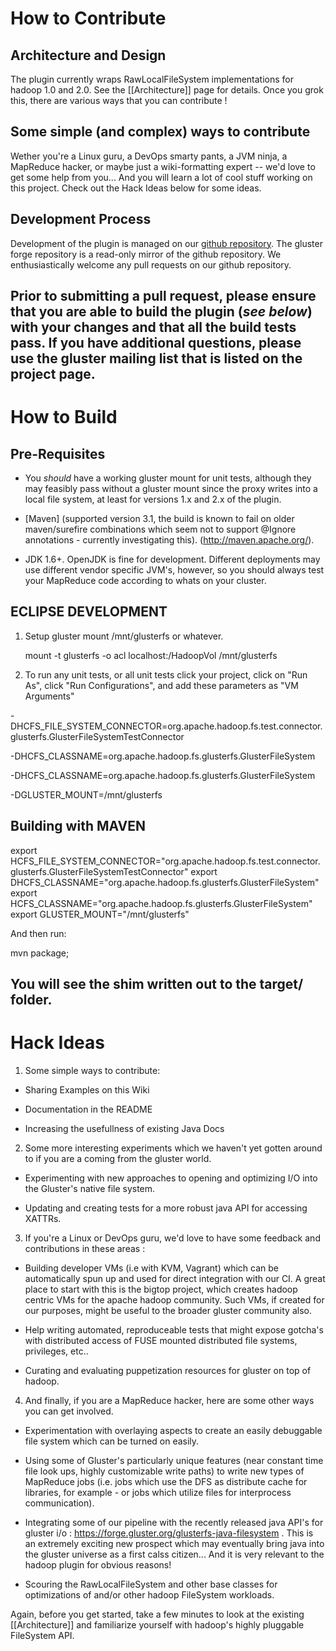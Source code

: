 # How to Contribute #

## Architecture and Design

The plugin currently wraps RawLocalFileSystem implementations for hadoop 1.0 and 2.0.  See the [[Architecture]] page for details.  Once you grok this, there are various ways that you can contribute !

## Some simple (and complex) ways to contribute

Wether you're a Linux guru, a DevOps smarty pants, a JVM ninja, a MapReduce hacker, or maybe just a wiki-formatting expert -- we'd love to get some help from you... And you will learn a lot of cool stuff working on this project. Check out the Hack Ideas below for some ideas.

## Development Process

Development of the plugin is managed on our [github repository](https://github.com/gluster/hadoop-glusterfs). The gluster forge repository is a read-only mirror of the github repository. We enthusiastically welcome any pull requests on our github repository. 

Prior to submitting a pull request, please ensure that you are able to build the plugin (_see below_) with your changes and that all the build tests pass. If you have additional questions, please use the gluster mailing list that is listed on the project page.
------------------------------
# How to Build #

## Pre-Requisites

- You *should* have a working gluster mount for unit tests, although they may feasibly pass without a gluster mount since the proxy writes into a local file system, at least for versions 1.x and 2.x of the plugin.

- [Maven] (supported version 3.1, the build is known to fail on older maven/surefire combinations which seem not to support @Ignore annotations - currently investigating this).  (http://maven.apache.org/).

- JDK  1.6+.  OpenJDK is fine for development.   Different deployments may use different vendor specific JVM's, however, so you should always test your MapReduce code according to whats on your cluster.

## ECLIPSE DEVELOPMENT

1) Setup gluster mount /mnt/glusterfs or whatever. 

    mount -t glusterfs -o acl localhost:/HadoopVol /mnt/glusterfs 
   
2) To run any unit tests, or all unit tests click your project, click on "Run As", click "Run Configurations", and add these parameters as "VM Arguments"

-DHCFS_FILE_SYSTEM_CONNECTOR=org.apache.hadoop.fs.test.connector.glusterfs.GlusterFileSystemTestConnector 

-DHCFS_CLASSNAME=org.apache.hadoop.fs.glusterfs.GlusterFileSystem 

-DHCFS_CLASSNAME=org.apache.hadoop.fs.glusterfs.GlusterFileSystem 

-DGLUSTER_MOUNT=/mnt/glusterfs

## Building with MAVEN

export HCFS_FILE_SYSTEM_CONNECTOR="org.apache.hadoop.fs.test.connector.glusterfs.GlusterFileSystemTestConnector" 
export DHCFS_CLASSNAME="org.apache.hadoop.fs.glusterfs.GlusterFileSystem" 
export HCFS_CLASSNAME="org.apache.hadoop.fs.glusterfs.GlusterFileSystem" 
export GLUSTER_MOUNT="/mnt/glusterfs"

And then run: 

mvn package; 

You will see the shim written out to the target/ folder.
---------------------------------
# Hack Ideas #

1) Some simple ways to contribute: 

- Sharing Examples on this Wiki

- Documentation in the README

- Increasing the usefullness of existing Java Docs

2) Some more interesting experiments which we haven't yet gotten around to if you are a coming from the gluster world.

- Experimenting with new approaches to opening and optimizing I/O into the Gluster's native file system.

- Updating and creating tests for a more robust java API for accessing XATTRs.

3) If you're a Linux or DevOps guru, we'd love to have some feedback and contributions in these areas :

- Building developer VMs (i.e with KVM, Vagrant) which can be automatically spun up and used for direct integration with our CI.  A great place to start with this is the bigtop project, which creates hadoop centric VMs for the apache hadoop community.  Such VMs, if created for our purposes, might be useful to the broader gluster community also.

- Help writing automated, reproduceable tests that might expose gotcha's with distributed access of FUSE mounted distributed file systems, privileges, etc.. 

- Curating and evaluating puppetization resources for gluster on top of hadoop.  

4) And finally, if you are a MapReduce hacker, here are some other ways you can get involved.

- Experimentation with overlaying aspects to create an easily debuggable file system which can be turned on easily. 

- Using some of Gluster's particularly unique features (near constant time file look ups, highly customizable write paths) to write new types of MapReduce jobs (i.e. jobs which use the DFS as distribute cache for libraries, for example - or jobs which utilize files for interprocess communication).

- Integrating some of our pipeline with the recently released java API's for gluster i/o : https://forge.gluster.org/glusterfs-java-filesystem .  This is an extremely exciting new prospect which may eventually bring java into the gluster universe as a first calss citizen... And it is very relevant to the hadoop plugin for obvious reasons!

- Scouring the RawLocalFileSystem and other base classes for optimizations of and/or other hadoop FileSystem workloads.  

Again, before you get started, take a few minutes to look at the existing [[Architecture]] and familiarize yourself with hadoop's highly pluggable FileSystem API. 
